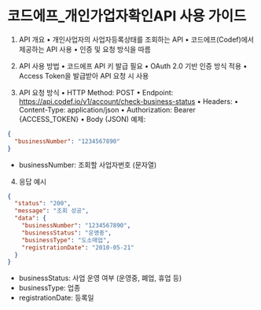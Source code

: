 # 코드에프_개인가업자확인API 사용 가이드

1.  API 개요
	•	개인사업자의 사업자등록상태를 조회하는 API
	•	코드에프(Codef)에서 제공하는 API 사용
	•	인증 및 요청 방식을 따름

2. API 사용 방법
	•	코드에프 API 키 발급 필요
	•	OAuth 2.0 기반 인증 방식 적용
	•	Access Token을 발급받아 API 요청 시 사용

3. API 요청 방식
	•	HTTP Method: POST
	•	Endpoint: https://api.codef.io/v1/account/check-business-status
	•	Headers:
	•	Content-Type: application/json
	•	Authorization: Bearer {ACCESS_TOKEN}
	•	Body (JSON) 예제:

```json
{
  "businessNumber": "1234567890"
}
```    
 - businessNumber: 조회할 사업자번호 (문자열)


4. 응답 예시

```json
{
  "status": "200",
  "message": "조회 성공",
  "data": {
    "businessNumber": "1234567890",
    "businessStatus": "운영중",
    "businessType": "도소매업",
    "registrationDate": "2010-05-21"
  }
}
```

- businessStatus: 사업 운영 여부 (운영중, 폐업, 휴업 등)
- businessType: 업종
- registrationDate: 등록일

